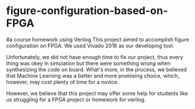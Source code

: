 # figure-configuration-based-on-FPGA
#a course homework using Verilog
This project aimed to accomplish figure configuration on FPGA. We used Vivado 2016 as our developing tool. 

Unfortunately, we did not have enough time to fix our project, thus every thing was okey in simulation but there were something wrong when synthesizing the code on board.
What's more, in the process, we believed that Machine Learning was a better and more promising choice, which, however, may cost plenty of time for a novice.

However, we believe that this project may offer some help for students like us struggling for a FPGA project or homework for verilog.

